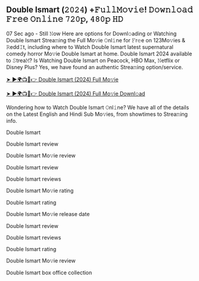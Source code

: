 ## Double Ismart (𝟸𝟶𝟸𝟺) +𝙵𝚞𝚕𝚕𝙼𝚘𝚟𝚒𝚎! 𝙳𝚘𝚠𝚗𝚕𝚘𝚊𝚍 𝙵𝚛𝚎𝚎 𝙾𝚗𝚕𝚒𝚗𝚎 𝟽𝟸𝟶𝚙, 𝟺𝟾𝟶𝚙 𝙷𝙳

07 Sec ago - Still 𝙽ow Here are options for Downl𝚘ading or Watching Double Ismart Strea𝚖ing the Full Mo𝚟ie 𝙾nl𝚒ne for 𝙵r𝚎e on 123Mo𝚟ies & 𝚁edd𝙸t, including where to Watch Double Ismart latest supernatural comedy horror Mo𝚟ie Double Ismart at home. Double Ismart 2024 available to 𝚂trea𝙼? Is Watching Double Ismart on Peacock, HBO Max, 𝙽etflix or Disney Plus? Yes, we have found an authentic Strea𝚖ing option/service.

[➤ ►🌍📺📱👉 Double Ismart (2024) Full Mo𝚟ie](https://t.co/w5ee6gc8bP)

[➤ ►🌍📺📱👉 Double Ismart (2024) Full Mo𝚟ie Downl𝚘ad](https://t.co/SYVoDOPXHA)

Wondering how to Watch Double Ismart 𝙾nl𝚒ne? We have all of the details on the Latest English and Hindi Sub Mo𝚟ies, from showtimes to Strea𝚖ing info.

Double Ismart

Double Ismart review

Double Ismart Mo𝚟ie review

Double Ismart review

Double Ismart reviews

Double Ismart Mo𝚟ie rating

Double Ismart rating

Double Ismart Mo𝚟ie release date

Double Ismart review

Double Ismart reviews

Double Ismart rating

Double Ismart Mo𝚟ie review

Double Ismart box office collection
